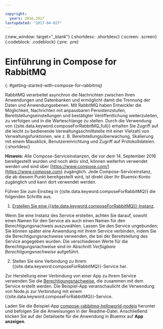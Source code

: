 ```yaml
---

copyright:
  years: 2016,2017
lastupdated: "2017-04-027"
---
```


{:new_window: target="_blank"}
{:shortdesc: .shortdesc}
{:screen: .screen}
{:codeblock: .codeblock}
{:pre: .pre}

# Einführung in Compose for RabbitMQ
{: #getting-started-with-compose-for-rabbitmq}

RabbitMQ verarbeitet asynchron die Nachrichten zwischen Ihren Anwendungen und Datenbanken und ermöglicht damit die Trennung der Daten und Anwendungsebenen. Mit RabbitMQ haben Entwickler die Möglichkeit, Nachrichten mit anpassbaren Persistenzstufen, Bereitstellungseinstellungen und bestätigter Veröffentlichung weiterzuleiten, zu verfolgen und in die Warteschlange zu stellen. Durch die Verwendung von {{site.data.keyword.composeForRabbitMQ_full}} erhalten Sie Zugriff auf die leicht zu bedienende Verwaltungsschnittstelle mit einer Vielzahl von Verwaltungsfunktionen, wie z. B. Bereitstellungsüberwachung, Skalierung mit einem Mausklick, Benutzereinrichtung und Zugriff auf Protokolldateien.
{:shortdesc}

**Hinweis:** Alle Compose-Serviceinstanzen, die vor dem 14. September 2016 bereitgestellt wurden und noch aktiv sind, können weiterhin verwendet werden und sind über [https://www.compose.com/](https://www.compose.com) zugänglich. Jede Compose-Serviceinstanz, die ab diesem Punkt bereitgestellt wird, ist direkt über Ihr Bluemix-Konto zugänglich und kann dort verwendet werden.

Führen Sie zum Einstieg in {{site.data.keyword.composeForRabbitMQ}} die folgenden Schritte aus.

1. [Erstellen Sie eine {{site.data.keyword.composeForRabbitMQ}}-Instanz](https://console.ng.bluemix.net/catalog/services/compose-for-rabbitmq/).

  Wenn Sie eine Instanz des Service erstellen, achten Sie darauf, sowohl einen Namen für den Service als auch einen Namen für den Berechtigungsnachweis auszuwählen. Lassen Sie den Service ungebunden; Sie können später eine Anwendung mit Ihrem Service verbinden, indem Sie die Berechtigungsnachweise verwenden, die bei der Bereitstellung des Service angegeben wurden.  Die verschiedenen Werte für die Berechtigungsnachweise sind im Abschnitt *Verfügbare Berechtigungsnachweise* aufgeführt.

2. Stellen Sie eine Verbindung zu Ihrem {{site.data.keyword.composeForRabbitMQ}}-Service her.

  Zur Herstellung einer Verbindung von einer App zu Ihrem Service verwenden Sie die [Berechtigungsnachweise](./credentials.html), die zusammen mit dem Service erstellt werden. Die Beispiel-App veranschaulicht die Verwendung von Node.js zur Verbindung mit einem {{site.data.keyword.composeForRabbitMQ}}-Service.

  Laden Sie die Beispiel-App [compose-rabbitmq-helloworld-nodejs](https://github.com/IBM-Bluemix/compose-rabbitmq-helloworld-nodejs) herunter und befolgen Sie die Anweisungen in der Readme-Datei. Anschließend klicken Sie auf der Detailseite für die Anwendung in Bluemix auf **App anzeigen**.
